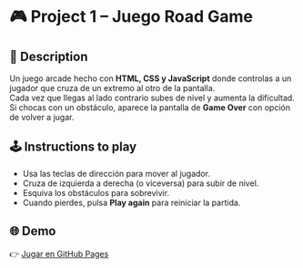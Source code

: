 

# 🎮 Project 1 – Juego Road Game

## 📝 Description
Un juego arcade hecho con **HTML, CSS y JavaScript** donde controlas a un jugador que cruza de un extremo al otro de la pantalla.  
Cada vez que llegas al lado contrario subes de nivel y aumenta la dificultad.  
Si chocas con un obstáculo, aparece la pantalla de **Game Over** con opción de volver a jugar.  


## 🕹️ Instructions to play
- Usa las teclas de dirección para mover al jugador.  
- Cruza de izquierda a derecha (o viceversa) para subir de nivel.  
- Esquiva los obstáculos para sobrevivir.  
- Cuando pierdes, pulsa **Play again** para reiniciar la partida.  


## 🌐 Demo
👉 [Jugar en GitHub Pages](https://raulcarrasco8.github.io/Road-Game/)
 


